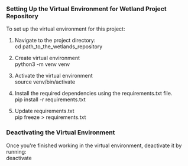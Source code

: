 ### Setting Up the Virtual Environment for Wetland Project Repository

To set up the virtual environment for this project:

1. Navigate to the project directory: </br>
cd path_to_the_wetlands_repository

2. Create virtual environment</br>
python3 -m venv venv

3. Activate the virtual environment </br>
source venv/bin/activate

4. Install the required dependencies using the requirements.txt file.</br>
pip install -r requirements.txt

5. Update requirements.txt </br>
pip freeze > requirements.txt

### Deactivating the Virtual Environment

Once you're finished working in the virtual environment, deactivate it by running:</br>
deactivate
